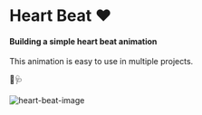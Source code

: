 # Heart Beat ❤️

#### Building a simple heart beat animation

This animation is easy to use in multiple projects.

💓🩺

![heart-beat-image](https://user-images.githubusercontent.com/37782247/90988375-ae309380-e568-11ea-8eb2-a157f904254f.jpg)
